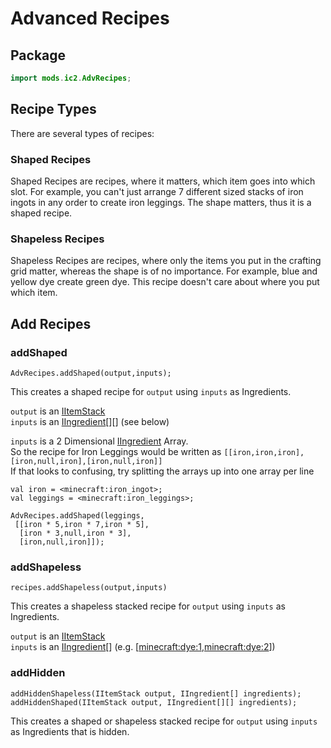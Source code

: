 # Advanced Recipes

## Package

```java
import mods.ic2.AdvRecipes;
```

## Recipe Types
There are several types of recipes:

### Shaped Recipes
Shaped Recipes are recipes, where it matters, which item goes into which slot.
For example, you can't just arrange 7 different sized stacks of iron ingots in any order to create iron leggings. The shape matters, thus it is a shaped recipe.

### Shapeless Recipes
Shapeless Recipes are recipes, where only the items you put in the crafting grid matter, whereas the shape is of no importance.
For example, blue and yellow dye create green dye. This recipe doesn't care about where you put which item.

## Add Recipes

### addShaped
```zenscript
AdvRecipes.addShaped(output,inputs);
```

This creates a shaped recipe for `output` using `inputs` as Ingredients.

`output` is an [IItemStack](Vanilla/Items/IItemStack/)  
`inputs` is an [IIngredient](Vanilla/Variable_Types/IIngredient/)[][] (see below)

`inputs` is a 2 Dimensional [IIngredient](Vanilla/Variable_Types/IIngredient/) Array.  
So the recipe for Iron Leggings would be written as `[[iron,iron,iron],[iron,null,iron],[iron,null,iron]]`  
If that looks to confusing, try splitting the arrays up into one array per line
```zenscript
val iron = <minecraft:iron_ingot>;
val leggings = <minecraft:iron_leggings>;

AdvRecipes.addShaped(leggings,
 [[iron * 5,iron * 7,iron * 5],
  [iron * 3,null,iron * 3],
  [iron,null,iron]]);
```

### addShapeless
```zenscript
recipes.addShapeless(output,inputs)
```

This creates a shapeless stacked recipe for `output` using `inputs` as Ingredients.

`output` is an [IItemStack](/Vanilla/Items/IItemStack/)  
`inputs` is an [IIngredient](Vanilla/Variable_Types/IIngredient/)[]  (e.g. [<minecraft:dye:1>,<minecraft:dye:2>])

### addHidden
```zenscript
addHiddenShapeless(IItemStack output, IIngredient[] ingredients);
addHiddenShaped(IItemStack output, IIngredient[][] ingredients);
```

This creates a shaped or shapeless stacked recipe for `output` using `inputs` as Ingredients that is hidden. 